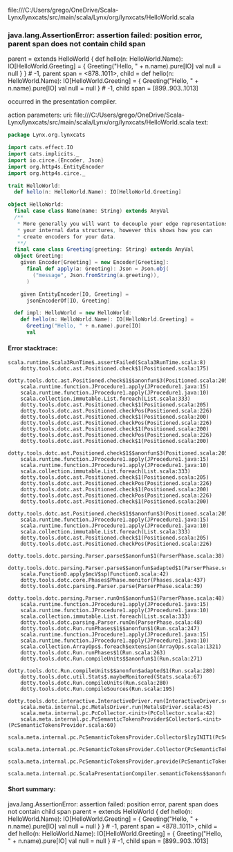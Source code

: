 file:///C:/Users/grego/OneDrive/Scala-Lynx/lynxcats/src/main/scala/Lynx/org/lynxcats/HelloWorld.scala
### java.lang.AssertionError: assertion failed: position error, parent span does not contain child span
parent      =  extends HelloWorld {
  def hello(n: HelloWorld.Name): IO[HelloWorld.Greeting] =
    {
      Greeting("Hello, " + n.name).pure[IO]
      val null = null
      <empty>
    }
} # -1,
parent span = <878..1011>,
child       = def hello(n: HelloWorld.Name): IO[HelloWorld.Greeting] =
  {
    Greeting("Hello, " + n.name).pure[IO]
    val null = null
    <empty>
  } # -1,
child span  = [899..903..1013]

occurred in the presentation compiler.

action parameters:
uri: file:///C:/Users/grego/OneDrive/Scala-Lynx/lynxcats/src/main/scala/Lynx/org/lynxcats/HelloWorld.scala
text:
```scala
package Lynx.org.lynxcats

import cats.effect.IO
import cats.implicits._
import io.circe.{Encoder, Json}
import org.http4s.EntityEncoder
import org.http4s.circe._

trait HelloWorld:
  def hello(n: HelloWorld.Name): IO[HelloWorld.Greeting]

object HelloWorld:
  final case class Name(name: String) extends AnyVal
  /**
   * More generally you will want to decouple your edge representations from
   * your internal data structures, however this shows how you can
   * create encoders for your data.
   **/
  final case class Greeting(greeting: String) extends AnyVal
  object Greeting:
    given Encoder[Greeting] = new Encoder[Greeting]:
      final def apply(a: Greeting): Json = Json.obj(
        ("message", Json.fromString(a.greeting)),
      )

    given EntityEncoder[IO, Greeting] =
      jsonEncoderOf[IO, Greeting]

  def impl: HelloWorld = new HelloWorld:
    def hello(n: HelloWorld.Name): IO[HelloWorld.Greeting] =
      Greeting("Hello, " + n.name).pure[IO]
      val

```



#### Error stacktrace:

```
scala.runtime.Scala3RunTime$.assertFailed(Scala3RunTime.scala:8)
	dotty.tools.dotc.ast.Positioned.check$1(Positioned.scala:175)
	dotty.tools.dotc.ast.Positioned.check$1$$anonfun$3(Positioned.scala:205)
	scala.runtime.function.JProcedure1.apply(JProcedure1.java:15)
	scala.runtime.function.JProcedure1.apply(JProcedure1.java:10)
	scala.collection.immutable.List.foreach(List.scala:333)
	dotty.tools.dotc.ast.Positioned.check$1(Positioned.scala:205)
	dotty.tools.dotc.ast.Positioned.checkPos(Positioned.scala:226)
	dotty.tools.dotc.ast.Positioned.check$1(Positioned.scala:200)
	dotty.tools.dotc.ast.Positioned.checkPos(Positioned.scala:226)
	dotty.tools.dotc.ast.Positioned.check$1(Positioned.scala:200)
	dotty.tools.dotc.ast.Positioned.checkPos(Positioned.scala:226)
	dotty.tools.dotc.ast.Positioned.check$1(Positioned.scala:200)
	dotty.tools.dotc.ast.Positioned.check$1$$anonfun$3(Positioned.scala:205)
	scala.runtime.function.JProcedure1.apply(JProcedure1.java:15)
	scala.runtime.function.JProcedure1.apply(JProcedure1.java:10)
	scala.collection.immutable.List.foreach(List.scala:333)
	dotty.tools.dotc.ast.Positioned.check$1(Positioned.scala:205)
	dotty.tools.dotc.ast.Positioned.checkPos(Positioned.scala:226)
	dotty.tools.dotc.ast.Positioned.check$1(Positioned.scala:200)
	dotty.tools.dotc.ast.Positioned.checkPos(Positioned.scala:226)
	dotty.tools.dotc.ast.Positioned.check$1(Positioned.scala:200)
	dotty.tools.dotc.ast.Positioned.check$1$$anonfun$3(Positioned.scala:205)
	scala.runtime.function.JProcedure1.apply(JProcedure1.java:15)
	scala.runtime.function.JProcedure1.apply(JProcedure1.java:10)
	scala.collection.immutable.List.foreach(List.scala:333)
	dotty.tools.dotc.ast.Positioned.check$1(Positioned.scala:205)
	dotty.tools.dotc.ast.Positioned.checkPos(Positioned.scala:226)
	dotty.tools.dotc.parsing.Parser.parse$$anonfun$1(ParserPhase.scala:38)
	dotty.tools.dotc.parsing.Parser.parse$$anonfun$adapted$1(ParserPhase.scala:39)
	scala.Function0.apply$mcV$sp(Function0.scala:42)
	dotty.tools.dotc.core.Phases$Phase.monitor(Phases.scala:437)
	dotty.tools.dotc.parsing.Parser.parse(ParserPhase.scala:39)
	dotty.tools.dotc.parsing.Parser.runOn$$anonfun$1(ParserPhase.scala:48)
	scala.runtime.function.JProcedure1.apply(JProcedure1.java:15)
	scala.runtime.function.JProcedure1.apply(JProcedure1.java:10)
	scala.collection.immutable.List.foreach(List.scala:333)
	dotty.tools.dotc.parsing.Parser.runOn(ParserPhase.scala:48)
	dotty.tools.dotc.Run.runPhases$1$$anonfun$1(Run.scala:247)
	scala.runtime.function.JProcedure1.apply(JProcedure1.java:15)
	scala.runtime.function.JProcedure1.apply(JProcedure1.java:10)
	scala.collection.ArrayOps$.foreach$extension(ArrayOps.scala:1321)
	dotty.tools.dotc.Run.runPhases$1(Run.scala:263)
	dotty.tools.dotc.Run.compileUnits$$anonfun$1(Run.scala:271)
	dotty.tools.dotc.Run.compileUnits$$anonfun$adapted$1(Run.scala:280)
	dotty.tools.dotc.util.Stats$.maybeMonitored(Stats.scala:67)
	dotty.tools.dotc.Run.compileUnits(Run.scala:280)
	dotty.tools.dotc.Run.compileSources(Run.scala:195)
	dotty.tools.dotc.interactive.InteractiveDriver.run(InteractiveDriver.scala:165)
	scala.meta.internal.pc.MetalsDriver.run(MetalsDriver.scala:45)
	scala.meta.internal.pc.PcCollector.<init>(PcCollector.scala:42)
	scala.meta.internal.pc.PcSemanticTokensProvider$Collector$.<init>(PcSemanticTokensProvider.scala:60)
	scala.meta.internal.pc.PcSemanticTokensProvider.Collector$lzyINIT1(PcSemanticTokensProvider.scala:60)
	scala.meta.internal.pc.PcSemanticTokensProvider.Collector(PcSemanticTokensProvider.scala:60)
	scala.meta.internal.pc.PcSemanticTokensProvider.provide(PcSemanticTokensProvider.scala:81)
	scala.meta.internal.pc.ScalaPresentationCompiler.semanticTokens$$anonfun$1(ScalaPresentationCompiler.scala:99)
```
#### Short summary: 

java.lang.AssertionError: assertion failed: position error, parent span does not contain child span
parent      =  extends HelloWorld {
  def hello(n: HelloWorld.Name): IO[HelloWorld.Greeting] =
    {
      Greeting("Hello, " + n.name).pure[IO]
      val null = null
      <empty>
    }
} # -1,
parent span = <878..1011>,
child       = def hello(n: HelloWorld.Name): IO[HelloWorld.Greeting] =
  {
    Greeting("Hello, " + n.name).pure[IO]
    val null = null
    <empty>
  } # -1,
child span  = [899..903..1013]
